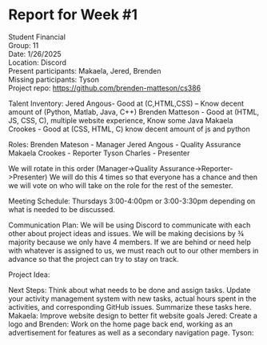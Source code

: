 # Report for Week #1

Student Financial  
Group: 11  
Date: 1/26/2025  
Location: Discord  
Present participants: Makaela, Jered, Brenden  
Missing participants: Tyson  
Project repo: https://github.com/brenden-matteson/cs386  

Talent Inventory:
Jered Angous- Good at (C,HTML,CSS) – Know decent amount of (Python, Matlab, Java, C++)
Brenden Matteson - Good at (HTML, JS, CSS, C), multiple website experience, Know some Java
Makaela Crookes - Good at (CSS, HTML, C) know decent amount of js and python


Roles:
Brenden Mateson - Manager
Jered Angous - Quality Assurance
Makaela Crookes - Reporter
Tyson Charles - Presenter

We will rotate in this order (Manager->Quality Assurance->Reporter->Presenter)
We will do this 4 times so that everyone has a chance and then we will vote on who will take on the role for the rest of the semester.

Meeting Schedule:
	Thursdays 3:00-4:00pm or 3:00-3:30pm depending on what is needed to be discussed.

Communication Plan:
	We will be using Discord to communicate with each other about project ideas and issues. We will be making decisions by ¾ majority because we only have 4 members. If we are behind or need help with whatever is assigned to us, we must reach out to our other members in advance so that the project can try to stay on track.

Project Idea:


Next Steps:
Think about what needs to be done and assign tasks. Update your activity management system with new tasks, actual hours spent in the activities, and corresponding GitHub issues.  Summarize these tasks here.
Makaela:
Improve website design to better fit website goals
Jered:
Create a logo and 
Brenden:
Work on the home page back end, working as an advertisement for features as well as a secondary navigation page.
Tyson: 


